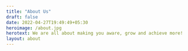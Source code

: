 ```yaml
---
title: "About Us"
draft: false
date: 2022-04-27T19:49:49+05:30
heroimage: /about.jpg
herotext: We are all about making you aware, grow and achieve more! 
layout: about
---
```


